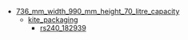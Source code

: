 * [736_mm_width_990_mm_height_70_litre_capacity](736_mm_width_990_mm_height_70_litre_capacity)
  * [kite_packaging](736_mm_width_990_mm_height_70_litre_capacity/kite_packaging)
    * [rs240_182939](736_mm_width_990_mm_height_70_litre_capacity/kite_packaging/rs240_182939)

